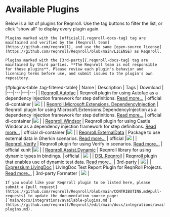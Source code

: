 # Available Plugins

Below is a list of plugins for Reqnroll. Use the tag buttons to filter the list, or click "show all" to display every plugin again.

```{important}
Plugins marked with the [official]{.reqnroll-docs-tag} tag are maintained and verified by the [Reqnroll team](https://github.com/reqnroll), and use the same [open‑source license](https://github.com/reqnroll/Reqnroll/blob/main/LICENSE) as Reqnroll.

Plugins marked with the [3rd‑party]{.reqnroll-docs-tag} tag are maintained by third parties. **The Reqnroll team is not responsible for these plugins**. Please review each plugin's behavior and licensing terms before use, and submit issues to the plugin's own repository.
```

{#plugins-table .tag-filtered-table}
| Name | Description | Tags | Download |
|---|---|---|---|
| [Reqnroll.Autofac](https://github.com/reqnroll/Reqnroll) | Reqnroll plugin for using Autofac as a dependency injection framework for step definitions. [Read more...](autofac.md) | official di-container | <a href="https://www.nuget.org/packages/Reqnroll.Autofac/">![](https://img.shields.io/nuget/v/Reqnroll.Autofac.svg)</a> |
| [Reqnroll.Microsoft.Extensions. DependencyInjection](https://github.com/reqnroll/Reqnroll) | Reqnroll plugin for using Microsoft.Extensions.DependencyInjection as a dependency injection framework for step definitions. [Read more...](dependency-injection.md) | official di-container |<a href="https://www.nuget.org/packages/Reqnroll.Microsoft.Extensions.DependencyInjection/">![](https://img.shields.io/nuget/v/Reqnroll.Microsoft.Extensions.DependencyInjection.svg)</a> |
| [Reqnroll.Windsor](https://github.com/reqnroll/Reqnroll) | Reqnroll plugin for using Castle Windsor as a dependency injection framework for step definitions. [Read more...](windsor.md) | official di-container |<a href="https://www.nuget.org/packages/Reqnroll.Windsor/">![](https://img.shields.io/nuget/v/Reqnroll.Windsor.svg)</a> |
| [Reqnroll.ExternalData](https://www.nuget.org/packages/Reqnroll.ExternalData/) | Package to use external data in Gherkin scenarios. [Read more...](https://go.reqnroll.net/doc-externaldata) | official |<a href="https://www.nuget.org/packages/Reqnroll.ExternalData/">![](https://img.shields.io/nuget/vpre/Reqnroll.ExternalData.svg)</a> |
| [Reqnroll.Verify](https://github.com/reqnroll/Reqnroll/tree/main/Plugins/Reqnroll.Verify) | Reqnroll plugin for using Verify in scenarios. [Read more...](verify.md) | official xunit |<a href="https://www.nuget.org/packages/Reqnroll.Verify/">![](https://img.shields.io/nuget/v/Reqnroll.Verify.svg)</a> |
| [Reqnroll.Assist.Dynamic](https://github.com/reqnroll/Reqnroll/tree/main/Plugins/Reqnroll.Assist.Dynamic) | Reqnroll library for using dynamic types in bindings. | official | <a href="https://www.nuget.org/packages/Assist.Dynamic/">![](https://img.shields.io/nuget/v/Reqnroll.Assist.Dynamic.svg)</a> |
| [DSL.Reqnroll](https://github.com/nowakpi/DSL.Reqnroll) | Reqnroll plugin that enables use of dynamic test data. [Read more...](https://github.com/nowakpi/DSL.Reqnroll/blob/master/README.md) | 3rd-party | <a href="https://www.nuget.org/packages/DSL.Reqnroll/">![](https://img.shields.io/nuget/v/DSL.Reqnroll.svg)</a> |
| [Expressium.LivingDoc](https://github.com/ExpressiumOSS/Expressium.LivingDoc) | LivingDoc Test Report PlugIn for ReqnRoll Projects. [Read more...](https://github.com/ExpressiumOSS/Expressium.LivingDoc/blob/main/README.md) | 3rd-party Formatter | <a href="https://www.nuget.org/packages/Expressium.LivingDoc.ReqnrollPlugin">![](https://img.shields.io/nuget/v/Reqnroll.Verify.svg)</a> |


```{note}
If you would like your Reqnroll plugin to be listed here, please submit a [pull request](https://github.com/reqnroll/Reqnroll/blob/main/CONTRIBUTING.md#pull-requests) to update the documentation source page: [`main/docs/integrations/available-plugins.md`](https://github.com/reqnroll/Reqnroll/edit/main/docs/integrations/available-plugins.md).
```
